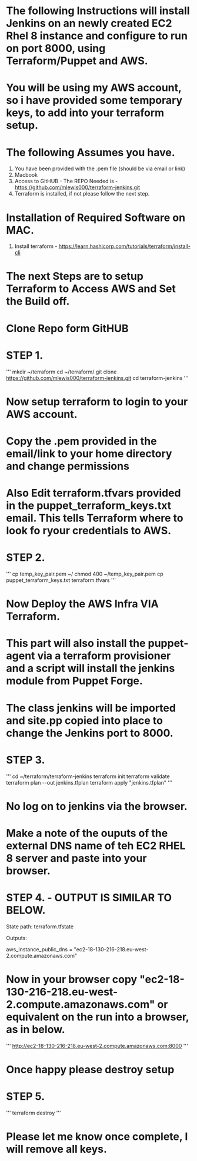 # The following Instructions will install Jenkins on an newly created EC2 Rhel 8 instance and configure to run on port 8000, using Terraform/Puppet and AWS.
# You will be using my AWS account,  so i have provided some temporary keys, to add into your terraform setup.

# The following Assumes you have.
1. You have been provided with the .pem file (should be via email or link)
2. Macbook
3. Access to GitHUB - The REPO Needed is -  https://github.com/mlewis000/terraform-jenkins.git
4. Terraform is installed,  if not please follow the next step.

# Installation of Required Software on MAC.
1. Install terraform - https://learn.hashicorp.com/tutorials/terraform/install-cli

# The next Steps are to setup Terraform to Access AWS and Set the Build off.

# Clone Repo form GitHUB
# STEP 1.
'''
mkdir ~/terraform
cd ~/terraform/
git clone https://github.com/mlewis000/terraform-jenkins.git
cd terraform-jenkins
'''

# Now setup terraform to login to your AWS account.
# Copy the .pem provided in the email/link to your home directory and change permissions
# Also Edit terraform.tfvars provided in the puppet_terraform_keys.txt email. This tells Terraform where to look fo ryour credentials to AWS.
# STEP 2.
'''
cp temp_key_pair.pem ~/
chmod 400 ~/temp_key_pair.pem
cp puppet_terraform_keys.txt terraform.tfvars
'''

# Now Deploy the AWS Infra VIA Terraform.
# This part will also install the puppet-agent via a terraform provisioner and a script will install the jenkins module from Puppet Forge.
# The class jenkins will be imported and site.pp copied into place to change the Jenkins port to 8000.
# STEP 3.
'''
cd ~/terraform/terraform-jenkins
terraform init
terraform validate
terraform plan --out jenkins.tfplan
terraform apply "jenkins.tfplan"
'''


# No log on to jenkins via the browser.
# Make a note of the ouputs of the external DNS name of teh EC2 RHEL 8 server and paste into your browser.
# STEP 4.  - OUTPUT IS SIMILAR TO BELOW.

State path: terraform.tfstate

Outputs:

aws_instance_public_dns = "ec2-18-130-216-218.eu-west-2.compute.amazonaws.com"

# Now in your browser copy "ec2-18-130-216-218.eu-west-2.compute.amazonaws.com" or equivalent on the run into a browser, as in below.
'''
http://ec2-18-130-216-218.eu-west-2.compute.amazonaws.com:8000
'''

# Once happy please destroy setup
# STEP 5.
'''
terraform destroy
'''

# Please let me know once complete, I will remove all keys.


